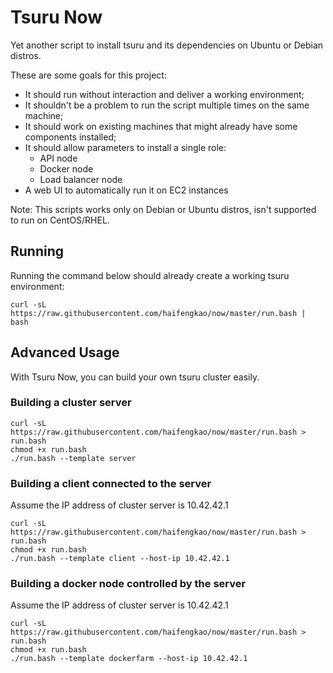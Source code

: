 # Tsuru Now

Yet another script to install tsuru and its dependencies on Ubuntu or Debian distros.

These are some goals for this project:

* It should run without interaction and deliver a working environment;
* It shouldn't be a problem to run the script multiple times on the same machine;
* It should work on existing machines that might already have some components installed;
* It should allow parameters to install a single role:
    * API node
    * Docker node
    * Load balancer node
* A web UI to automatically run it on EC2 instances

Note: This scripts works only on Debian or Ubuntu distros, isn't supported to run on CentOS/RHEL.

## Running

Running the command below should already create a working tsuru environment:

```
curl -sL https://raw.githubusercontent.com/haifengkao/now/master/run.bash | bash
```

## Advanced Usage

With Tsuru Now, you can build your own tsuru cluster easily.

### Building a cluster server

```
curl -sL https://raw.githubusercontent.com/haifengkao/now/master/run.bash > run.bash
chmod +x run.bash
./run.bash --template server
```


### Building a client connected to the server

Assume the IP address of cluster server is 10.42.42.1

```
curl -sL https://raw.githubusercontent.com/haifengkao/now/master/run.bash > run.bash
chmod +x run.bash
./run.bash --template client --host-ip 10.42.42.1
```


### Building a docker node controlled by the server

Assume the IP address of cluster server is 10.42.42.1

```
curl -sL https://raw.githubusercontent.com/haifengkao/now/master/run.bash > run.bash
chmod +x run.bash
./run.bash --template dockerfarm --host-ip 10.42.42.1
```
